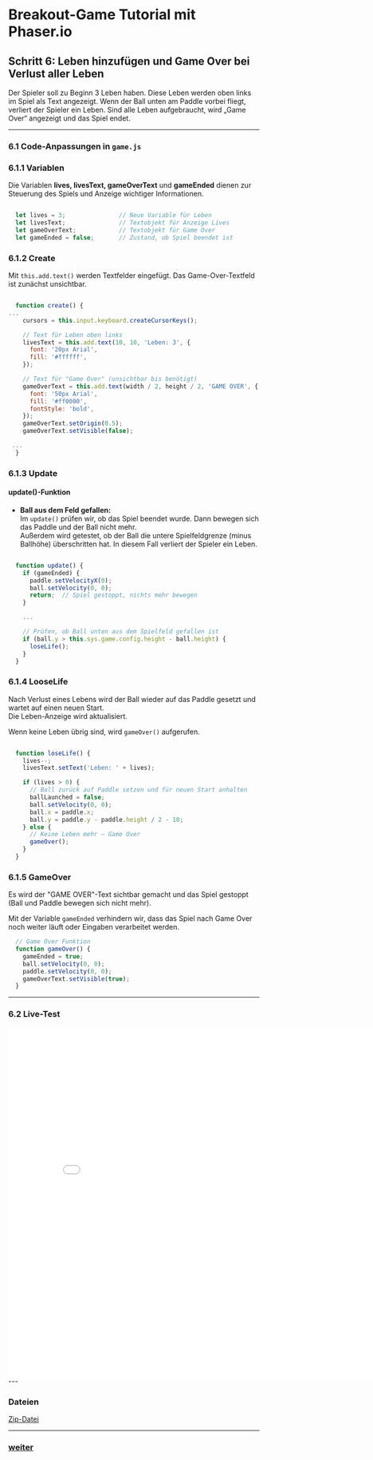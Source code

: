   <meta charset="utf-8" />
  <title>Breakout</title>
  <link rel="stylesheet" href="https://Hi2272.github.io/StyleMD.css">


# Breakout-Game Tutorial mit Phaser.io

## Schritt 6: Leben hinzufügen und Game Over bei Verlust aller Leben

Der Spieler soll zu Beginn 3 Leben haben. Diese Leben werden oben links im Spiel als Text angezeigt. Wenn der Ball unten am Paddle vorbei fliegt, verliert der Spieler ein Leben. Sind alle Leben aufgebraucht, wird „Game Over“ angezeigt und das Spiel endet.

---

### 6.1 Code-Anpassungen in `game.js`

### 6.1.1 Variablen

Die Variablen **lives, livesText, gameOverText** und **gameEnded** dienen zur Steuerung des Spiels und Anzeige wichtiger Informationen.

```js

  let lives = 3;               // Neue Variable für Leben
  let livesText;               // Textobjekt für Anzeige Lives
  let gameOverText;            // Textobjekt für Game Over
  let gameEnded = false;       // Zustand, ob Spiel beendet ist
```
### 6.1.2 Create

  Mit `this.add.text()` werden Textfelder eingefügt. Das Game-Over-Textfeld ist zunächst unsichtbar.


```js

  function create() {
...
    cursors = this.input.keyboard.createCursorKeys();

    // Text für Leben oben links
    livesText = this.add.text(10, 10, 'Leben: 3', {
      font: '20px Arial',
      fill: '#ffffff',
    });

    // Text für "Game Over" (unsichtbar bis benötigt)
    gameOverText = this.add.text(width / 2, height / 2, 'GAME OVER', {
      font: '50px Arial',
      fill: '#ff0000',
      fontStyle: 'bold',
    });
    gameOverText.setOrigin(0.5);
    gameOverText.setVisible(false);

 ...
  }
```
### 6.1.3 Update
#### update()-Funktion
- **Ball aus dem Feld gefallen:**  
  Im `update()` prüfen wir, ob das Spiel beendet wurde. Dann bewegen sich das Paddle und der Ball nicht mehr.  
  Außerdem wird getestet, ob der Ball die untere Spielfeldgrenze (minus Ballhöhe) überschritten hat. In diesem Fall verliert der Spieler ein Leben.


```js

  function update() {
    if (gameEnded) {
      paddle.setVelocityX(0);
      ball.setVelocity(0, 0);
      return;  // Spiel gestoppt, nichts mehr bewegen
    }

    ...

    // Prüfen, ob Ball unten aus dem Spielfeld gefallen ist
    if (ball.y > this.sys.game.config.height - ball.height) {
      loseLife();
    }
  }
```
### 6.1.4 LooseLife

  Nach Verlust eines Lebens wird der Ball wieder auf das Paddle gesetzt und wartet auf einen neuen Start.  
  Die Leben-Anzeige wird aktualisiert.

  Wenn keine Leben übrig sind, wird `gameOver()` aufgerufen. 

```js

  function loseLife() {
    lives--;
    livesText.setText('Leben: ' + lives);

    if (lives > 0) {
      // Ball zurück auf Paddle setzen und für neuen Start anhalten
      ballLaunched = false;
      ball.setVelocity(0, 0);
      ball.x = paddle.x;
      ball.y = paddle.y - paddle.height / 2 - 10;
    } else {
      // Keine Leben mehr – Game Over
      gameOver();
    }
  }
  ```
### 6.1.5 GameOver
  
  Es wird der "GAME OVER"-Text sichtbar gemacht und das Spiel gestoppt (Ball und Paddle bewegen sich nicht mehr).

  Mit der Variable `gameEnded` verhindern wir, dass das Spiel nach Game Over noch weiter läuft oder Eingaben verarbeitet werden.

```js
  // Game Over Funktion
  function gameOver() {
    gameEnded = true;
    ball.setVelocity(0, 0);
    paddle.setVelocity(0, 0);
    gameOverText.setVisible(true);
  }

```

---

### 6.2 Live-Test

<iframe 
  src="05Leben/index.html" 
  width="820" 
  height="700" 
  frameborder="0" 
  sandbox="allow-scripts allow-same-origin">
</iframe>
---

### Dateien
[Zip-Datei](05Leben.zip)  

---

### [weiter](06Bricks.html)  
